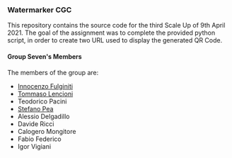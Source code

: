 ### Watermarker CGC

This repository contains the source code for the third Scale Up of 9th April 2021. 
The goal of the assignment was to complete the provided python script, in order to create two URL used to display the generated QR Code.

#### Group Seven's Members

The members of the group are:
* [Innocenzo Fulginiti](https://github.com/InnocenzoFulginiti)
* [Tommaso Lencioni](https://github.com/TommasoLencioni)
* Teodorico Pacini
* [Stefano Pea](https://github.com/StefanoPea)
* Alessio Delgadillo
* Davide Ricci
* Calogero Mongitore
* Fabio Federico
* Igor Vigiani

